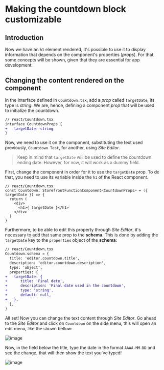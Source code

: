 # Making the countdown block customizable

## Introduction

Now we have an `h1` element rendered, it's possible to use it to display information that depends on the component's properties (*props*). For that, some concepts will be shown, given that they are essential for app development. 

## Changing the content rendered on the component

In the interface defined in `Countdown.tsx`, add a *prop* called `targetDate`, its type is *string*. We are, hence, defining a component *prop* that will be used to initialize the countdown.

```diff
// react/Countdown.tsx
interface CountdownProps {
+   targetDate: string    
}
```

Now, we need to use it on the component, substituting the text used previously, `Countdown Test`, for another, using *Site Editor*.

>Keep in mind that `targetDate` will be used to define the countdown ending date. However, for now, it will work as a dummy field.

First, change the component in order for it to use the `targetDate` prop. To do that, you need to use its variable inside the `h1` of the React component.

```tsx
// react/Countdown.tsx
const Countdown: StorefrontFunctionComponent<CountdownProps> = ({ targetDate }) => {
  return (
    <div>
      <h1>{ targetDate }</h1>
    </div>
  ) 
}
```

Furthermore, to be able to edit this property through *Site Editor*, it's necessary to add that same prop to the **schema**. This is done by adding the `targetDate` key to the `properties` object of the **schema**:
  ```diff
  // react/Countdown.tsx
  Countdown.schema = {
    title: 'editor.countdown.title',
    description: 'editor.countdown.description',
    type: 'object',
    properties: {
  +   targetDate: {
  +      title: 'Final date',
  +      description: 'Final date used in the countdown',
  +      type: 'string',
  +      default: null,
  +   },
    },
  }
  ```

All set! Now you can change the text content through *Site Editor*. Go ahead to the *Site Editor* and click on `Countdown` on the side menu, this will open an edit menu, like the shown bellow:

![image](https://user-images.githubusercontent.com/19495917/80523072-e382f700-8963-11ea-892d-3922a99de487.png)

Now, in the field below the title, type the date in the format `AAAA-MM-DD` and see the change, that will then show the text you've typed! 

![image](https://user-images.githubusercontent.com/19495917/80523458-85a2df00-8964-11ea-9e74-f6d2c9cf5ab2.png)

